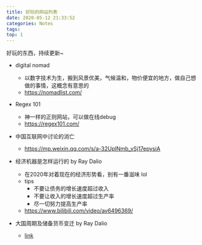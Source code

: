 ```yaml
---
title: 好玩的网站列表
date: 2020-05-12 21:33:52
categories: Notes
tags: 
top: 1
---
```


好玩的东西，持续更新~ 

+ digital nomad
    + 以数字技术为生，搬到风景优美，气候温和，物价便宜的地方，做自己想做的事情，这概念有意思的
    + https://nomadlist.com/ 
+ Regex 101 
    + 神一样的正则网站，可以做在线debug
    + https://regex101.com/ 
+ 中国互联网中讨论的消亡
    + https://mp.weixin.qq.com/s/a-32UpINmb_vSj17epysiA
+ 经济机器是怎样运行的 by Ray Dalio 
    + 在2020年对着现在的经济形势看，别有一番滋味 lol
    + tips
        + 不要让债务的增长速度超过收入
        + 不要让收入的增长速度超过生产率
        + 尽一切努力提高生产率
    + https://www.bilibili.com/video/av6496369/

+ 大国周期及储备货币变迁 by Ray Dalio
    + [link](https://mp.weixin.qq.com/s?src=11&timestamp=1590453505&ver=2361&signature=O28aumqczCns9mQW4CER3nhfP0BGylzAUjugUBltIVKC4MPcFDeXDDoAph6-jV7RMmHLRYCRQHA-O5oa9W10sqxQcXQVaAQIDj2UQu0VFoE6dk3Rcsxtbyy3zlA5*s62&new=1)